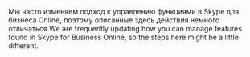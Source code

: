 <span data-ttu-id="bcf8d-101">Мы часто изменяем подход к управлению функциями в Skype для бизнеса Online, поэтому описанные здесь действия немного отличаться.</span><span class="sxs-lookup"><span data-stu-id="bcf8d-101">We are frequently updating how you can manage features found in Skype for Business Online, so the steps here might be a little different.</span></span>